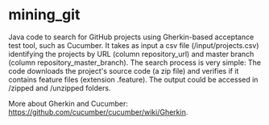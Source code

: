 mining_git
==========

Java code to search for GitHub projects using Gherkin-based acceptance test tool, such as Cucumber.
It takes as input a csv file (/input/projects.csv) identifying the projects by URL (column repository_url) and master branch (column repository_master_branch).
The search process is very simple: The code downloads the project's source code (a zip file) and verifies if it contains feature files (extension .feature).
The output could be accessed in /zipped and /unzipped folders.

More about Gherkin and Cucumber: https://github.com/cucumber/cucumber/wiki/Gherkin.
